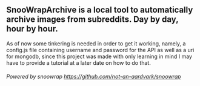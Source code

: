 ## SnooWrapArchive is a local tool to automatically archive images from subreddits. Day by day, hour by hour.

As of now some tinkering is needed in order to get it working, namely, a config.js file containing username and password for the API as well as a uri for mongodb, since this project was made with only learning in mind I may have to provide a tutorial at a later date on how to do that.

###### Powered by snoowrap https://github.com/not-an-aardvark/snoowrap